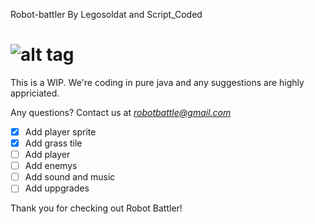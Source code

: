 Robot-battler
By Legosoldat and Script_Coded

![alt tag](https://github.com/Legosoldat/Robot-battler/blob/master/Rpg/Rpg/res/logo.png)
===============================

This is a WIP.
We're coding in pure java and any suggestions are highly appriciated.

Any questions?
Contact us at *robotbattle@gmail.com*

- [x] Add player sprite
- [x] Add grass tile
- [ ] Add player
- [ ] Add enemys
- [ ] Add sound and music
- [ ] Add uppgrades

Thank you for checking out Robot Battler!
